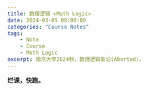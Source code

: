 ```yaml
---
title: 数理逻辑 <Math Logic>
date: 2024-03-05 08:00:00
categories: "Course Notes"
tags:
    - Note
    - Course
    - Math Logic
excerpt: 南京大学2024秋，数理逻辑笔记(Aborted)。
---
```


**烂课，快跑。**